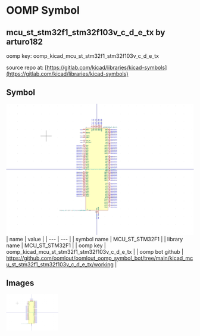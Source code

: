 # OOMP Symbol  
## mcu_st_stm32f1_stm32f103v_c_d_e_tx  by arturo182  
  
oomp key: oomp_kicad_mcu_st_stm32f1_stm32f103v_c_d_e_tx  
  
source repo at: [https://gitlab.com/kicad/libraries/kicad-symbols](https://gitlab.com/kicad/libraries/kicad-symbols)  
## Symbol  
  
[![working.png](working_600.png)](working.png)  
| name | value | 
| --- | --- | 
| symbol name | MCU_ST_STM32F1 | 
| library name | MCU_ST_STM32F1 | 
| oomp key | oomp_kicad_mcu_st_stm32f1_stm32f103v_c_d_e_tx | 
| oomp bot github | https://github.com/oomlout/oomlout_oomp_symbol_bot/tree/main/kicad_mcu_st_stm32f1_stm32f103v_c_d_e_tx/working | 
## Images  
  
[![working.png](working_140.png)](working.png)  
